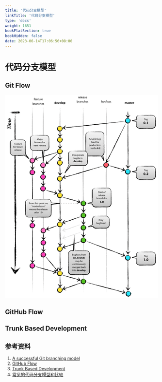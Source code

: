 ```yaml
---
title: '代码分支模型'
linkTitle: '代码分支模型'
type: 'docs'
weight: 1651
bookFlatSection: true
bookHidden: false
date: 2023-06-14T17:06:56+08:00
---
```


# 代码分支模型

## Git Flow
![](images/git-flow-model.png)

## GitHub Flow
## Trunk Based Development

## 参考资料
1. [A successful Git branching model](https://nvie.com/posts/a-successful-git-branching-model/)
2. [GitHub Flow](http://scottchacon.com/2011/08/31/github-flow.html)
3. [Trunk Based Development](https://trunkbaseddevelopment.com/)
4. [常见的代码分支模型和比较](https://fresky.github.io/2020/03/10/common-branching-models/)